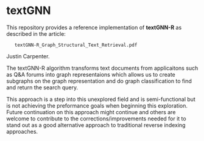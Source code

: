 # textGNN


This repository provides a reference implementation of **textGNN-R** as described in the article:
```
   textGNN-R_Graph_Structural_Text_Retrieval.pdf
```
Justin Carpenter.


The textGNN-R algorithm transforms text documents from applicaitons such as Q&A forums into graph representaions which allows us to create subgraphs on the graph representation and do graph classification to find and return the search query.  

This approach is a step into this unexplored field and is semi-functional but is not achieving the preformance goals when beginning this exploration. Future continuation on this approach might continue and others are welcome to contribute to the corrections/improvements needed for it to stand out as a good alternative approach to traditional reverse indexing approaches.
